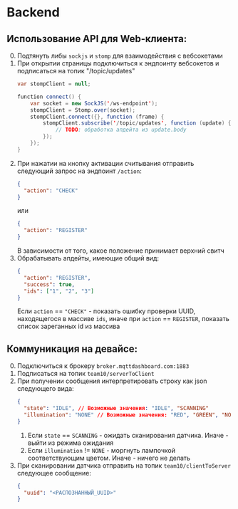 # Backend
## Использование API для Web-клиента:
0. Подтянуть либы `sockjs` и `stomp` для взаимодействия с вебсокетами
1. При открытии страницы подключиться к эндпоинту вебсокетов и подписаться на топик "/topic/updates"
    ```java
    var stompClient = null;
    
    function connect() {
        var socket = new SockJS('/ws-endpoint');
        stompClient = Stomp.over(socket);
        stompClient.connect({}, function (frame) {
            stompClient.subscribe('/topic/updates', function (update) {
                // TODO: обработка апдейта из update.body
            });
        });
    }
    ```
2. При нажатии на кнопку активации считывания отправить следующий запрос на эндпоинт `/action`:
    ```json
    {
      "action": "CHECK"
    }
    ```
    или 
    ```json
    {
      "action": "REGISTER"
    }
    ```
   В зависимости от того, какое положение принимает верхний свитч
3. Обрабатывать апдейты, имеющие общий вид:
    ```json
    {
      "action": "REGISTER",
      "success": true,
      "ids": ["1", "2", "3"]
    }
    ```
   Если `action` == `"CHECK"` - показать ошибку проверки UUID, находящегося в массиве `ids`, иначе при `action` == `REGISTER`, показать список зареганных id из массива

## Коммуникация на девайсе:
0. Подключиться к брокеру `broker.mqttdashboard.com:1883`
1. Подписаться на топик `team10/serverToClient`
2. При получении сообщения интерпретировать строку как json следующего вида:
    ```json
    {
      "state": "IDLE", // Возможные значения: "IDLE", "SCANNING"
      "illumination": "NONE" // Возможные значения: "RED", "GREEN", "NONE"
    }
    ```
   1. Если `state` == `SCANNING` - ожидать сканирования датчика. Иначе - выйти из режима ожидания
   2. Если `illumination` != `NONE` - моргнуть лампочкой соответствующим цветом. Иначе - ничего не делать
3. При сканировании датчика отправить на топик `team10/clientToServer` следующее сообщение:
    ```json
    {
      "uuid": "<РАСПОЗНАННЫЙ_UUID>"
    }
    ```